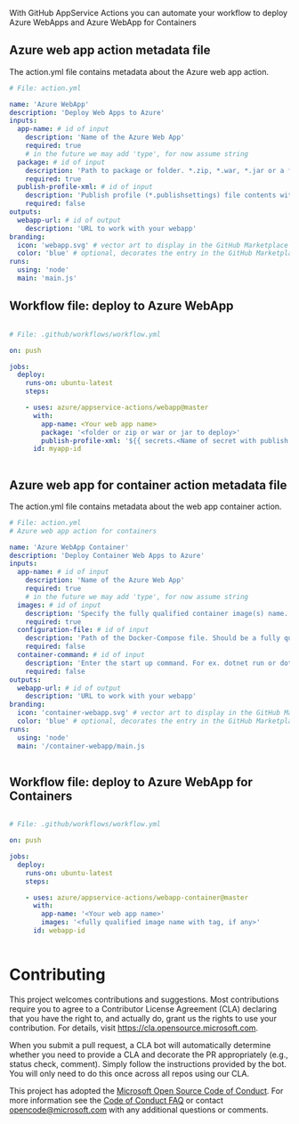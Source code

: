 With GitHub AppService Actions you can automate your workflow to deploy Azure WebApps and Azure WebApp for Containers

## Azure web app action metadata file

The action.yml file contains metadata about the Azure web app action.  

```yaml
# File: action.yml

name: 'Azure WebApp'
description: 'Deploy Web Apps to Azure'
inputs: 
  app-name: # id of input
    description: 'Name of the Azure Web App'
    required: true
    # in the future we may add 'type', for now assume string
  package: # id of input
    description: 'Path to package or folder. *.zip, *.war, *.jar or a folder to deploy'
    required: true
  publish-profile-xml: # id of input
    description: 'Publish profile (*.publishsettings) file contents with Web Deploy secrets'
    required: false
outputs:
  webapp-url: # id of output
    description: 'URL to work with your webapp'
branding:
  icon: 'webapp.svg' # vector art to display in the GitHub Marketplace
  color: 'blue' # optional, decorates the entry in the GitHub Marketplace
runs:
  using: 'node'
  main: 'main.js'
```

## Workflow file: deploy to Azure WebApp

```yaml

# File: .github/workflows/workflow.yml

on: push

jobs:
  deploy:
    runs-on: ubuntu-latest
    steps:

    - uses: azure/appservice-actions/webapp@master
      with: 
        app-name: <Your web app name>
        package: '<folder or zip or war or jar to deploy>'
        publish-profile-xml: '${{ secrets.<Name of secret with publish profile contents> }}'
      id: myapp-id    
      
```


## Azure web app for container action metadata file

The action.yml file contains metadata about the web app container action.  

```yaml
# File: action.yml
# Azure web app action for containers

name: 'Azure WebApp Container'
description: 'Deploy Container Web Apps to Azure'
inputs: 
  app-name: # id of input
    description: 'Name of the Azure Web App'
    required: true
    # in the future we may add 'type', for now assume string
  images: # id of input
    description: 'Specify the fully qualified container image(s) name. For example, 'myregistry.azurecr.io/nginx:latest' or 'python:3.7.2-alpine/'. For multi-container scenario multiple container image names can be provided (multi-line separated)'
    required: true
  configuration-file: # id of input
    description: 'Path of the Docker-Compose file. Should be a fully qualified path or relative to the default working directory. Required for multi-container scenario'
    required: false
  container-command: # id of input
    description: 'Enter the start up command. For ex. dotnet run or dotnet filename.dll'
    required: false
outputs:
  webapp-url: # id of output
    description: 'URL to work with your webapp'
branding:
  icon: 'container-webapp.svg' # vector art to display in the GitHub Marketplace
  color: 'blue' # optional, decorates the entry in the GitHub Marketplace
runs:
  using: 'node'
  main: '/container-webapp/main.js
  
```

## Workflow file: deploy to Azure WebApp for Containers

```yaml

# File: .github/workflows/workflow.yml

on: push

jobs:
  deploy:
    runs-on: ubuntu-latest
    steps:

    - uses: azure/appservice-actions/webapp-container@master
      with:
        app-name: '<Your web app name>'
        images: '<fully qualified image name with tag, if any>'
      id: webapp-id
      
```


# Contributing

This project welcomes contributions and suggestions.  Most contributions require you to agree to a
Contributor License Agreement (CLA) declaring that you have the right to, and actually do, grant us
the rights to use your contribution. For details, visit https://cla.opensource.microsoft.com.

When you submit a pull request, a CLA bot will automatically determine whether you need to provide
a CLA and decorate the PR appropriately (e.g., status check, comment). Simply follow the instructions
provided by the bot. You will only need to do this once across all repos using our CLA.

This project has adopted the [Microsoft Open Source Code of Conduct](https://opensource.microsoft.com/codeofconduct/).
For more information see the [Code of Conduct FAQ](https://opensource.microsoft.com/codeofconduct/faq/) or
contact [opencode@microsoft.com](mailto:opencode@microsoft.com) with any additional questions or comments.
